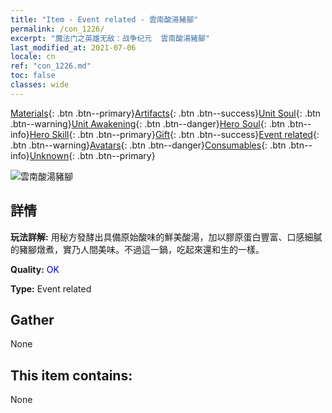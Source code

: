 ```yaml
---
title: "Item - Event related - 雲南酸湯豬腳"
permalink: /con_1226/
excerpt: "魔法门之英雄无敌：战争纪元  雲南酸湯豬腳"
last_modified_at: 2021-07-06
locale: cn
ref: "con_1226.md"
toc: false
classes: wide
---
```

 [Materials](/ItemsCN/){: .btn .btn--primary}[Artifacts](/ItemsCN/Artifacts/){: .btn .btn--success}[Unit Soul](/ItemsCN/UnitSoul/){: .btn .btn--warning}[Unit Awakening](/ItemsCN/UnitAwakening/){: .btn .btn--danger}[Hero Soul](/ItemsCN/HeroSoul/){: .btn .btn--info}[Hero Skill](/ItemsCN/HeroSkill/){: .btn .btn--primary}[Gift](/ItemsCN/Gift/){: .btn .btn--success}[Event related](/ItemsCN/Events/){: .btn .btn--warning}[Avatars](/ItemsCN/Avatars/){: .btn .btn--danger}[Consumables](/ItemsCN/Consumables/){: .btn .btn--info}[Unknown](/ItemsCN/Unknown/){: .btn .btn--primary}

 ![雲南酸湯豬腳](/images/t/i_81531111.png)

## 詳情
 **玩法詳解:** 用秘方發酵出具備原始酸味的鮮美酸湯，加以膠原蛋白豐富、口感細膩的豬腳燉煮，實乃人間美味。不過這一鍋，吃起來還和生的一樣。

 **Quality:** <span style="color: #0000CD">OK</span>

 **Type:** Event related

## Gather

  None

## This item contains:

  None

